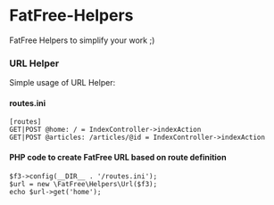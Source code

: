 FatFree-Helpers
===============

FatFree Helpers to simplify your work ;)


### URL Helper

Simple usage of URL Helper:

#### routes.ini
```
[routes]
GET|POST @home: / = IndexController->indexAction
GET|POST @articles: /articles/@id = IndexController->indexAction
```

#### PHP code to create FatFree URL based on route definition
```
$f3->config(__DIR__ . '/routes.ini');
$url = new \FatFree\Helpers\Url($f3);
echo $url->get('home');
```
